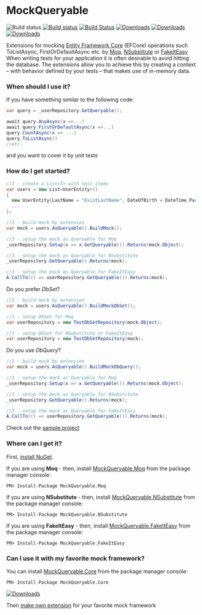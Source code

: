 
# MockQueryable

![[Build status](https://github.com/romantitov/MockQueryable/workflows/.NET%20Core/badge.svg)](https://github.com/romantitov/MockQueryable/actions)
[![Build status](https://ci.appveyor.com/api/projects/status/ggdbipcyyfb4av9e?svg=true)](https://ci.appveyor.com/project/handybudget/mockqueryable)
[![Build Status](https://travis-ci.org/romantitov/MockQueryable.svg?branch=master)](https://travis-ci.org/romantitov/MockQueryable)
[![Downloads](https://img.shields.io/nuget/dt/MockQueryable.Moq.svg)](https://www.nuget.org/packages/MockQueryable.Moq/)
[![Downloads](https://img.shields.io/nuget/dt/MockQueryable.NSubstitute.svg)](https://www.nuget.org/packages/MockQueryable.NSubstitute/)
[![Downloads](https://img.shields.io/nuget/dt/MockQueryable.FakeItEasy.svg)](https://www.nuget.org/packages/MockQueryable.FakeItEasy/)



Extensions for mocking [Entity Framework Core](https://github.com/aspnet/EntityFrameworkCore/) (EFCore) operations such ToListAsync, FirstOrDefaultAsync etc. by [Moq](https://github.com/moq/moq), [NSubstitute](http://nsubstitute.github.io/) or [FakeItEasy](https://fakeiteasy.github.io/)
When writing tests for your application it is often desirable to avoid hitting the database. The extensions allow you to achieve this by creating a context – with behavior defined by your tests – that makes use of in-memory data.

### When should I use it?

If you have something similar to the following code: 
```csharp
var query = _userRepository.GetQueryable();

await query.AnyAsync(x =>...)
await query.FirstOrDefaultAsync(x =>...)
query.CountAsync(x => ...)
query.ToListAsync()
//etc.
```
and you want to cover it by unit tests

### How do I get started?

```csharp
//1 - create a List<T> with test items
var users = new List<UserEntity>()
{
  new UserEntity{LastName = "ExistLastName", DateOfBirth = DateTime.Parse("01/20/2012")},
  ...
};

//2 - build mock by extension
var mock = users.AsQueryable().BuildMock();

//3 - setup the mock as Queryable for Moq
_userRepository.Setup(x => x.GetQueryable()).Returns(mock.Object);

//3 - setup the mock as Queryable for NSubstitute
_userRepository.GetQueryable().Returns(mock);

//3 - setup the mock as Queryable for FakeItEasy
A.CallTo(() => userRepository.GetQueryable()).Returns(mock);
```

Do you prefer *DbSet*? 

```csharp
//2 - build mock by extension
var mock = users.AsQueryable().BuildMockDbSet();

//3 - setup DbSet for Moq
var userRepository = new TestDbSetRepository(mock.Object);

//3 - setup DbSet for NSubstitute or FakeItEasy
var userRepository = new TestDbSetRepository(mock);
```

Do you use *DbQuery*? 

```csharp
//2 - build mock by extension
var mock = users.AsQueryable().BuildMockDbQuery();

//3 - setup the mock as Queryable for Moq
_userRepository.Setup(x => x.GetQueryable()).Returns(mock.Object);

//3 - setup the mock as Queryable for NSubstitute
_userRepository.GetQueryable().Returns(mock);

//3 - setup the mock as Queryable for FakeItEasy
A.CallTo(() => userRepository.GetQueryable()).Returns(mock);
```

Check out the [sample project](https://github.com/romantitov/MockQueryable/tree/master/src/MockQueryable/MockQueryable.Sample)

### Where can I get it?

First, [install NuGet](http://docs.nuget.org/docs/start-here/installing-nuget). 

If you are using **Moq** - then, install [MockQueryable.Moq](https://www.nuget.org/packages/MockQueryable.Moq/) from the package manager console:

```
PM> Install-Package MockQueryable.Moq
```

If you are using **NSubstitute** - then, install [MockQueryable.NSubstitute](https://www.nuget.org/packages/MockQueryable.NSubstitute/) from the package manager console:

```
PM> Install-Package MockQueryable.NSubstitute
```

If you are using **FakeItEasy** - then, install [MockQueryable.FakeItEasy](https://www.nuget.org/packages/MockQueryable.FakeItEasy/) from the package manager console:

```
PM> Install-Package MockQueryable.FakeItEasy
```

### Can I use it with my favorite mock framework?

You can install [MockQueryable.Core](https://www.nuget.org/packages/MockQueryable.Core/) from the package manager console:

```
PM> Install-Package MockQueryable.Core
```
[![Downloads](https://img.shields.io/nuget/dt/MockQueryable.Core.svg)](https://www.nuget.org/packages/MockQueryable.Core/)

Then [make own extension](https://github.com/romantitov/MockQueryable/blob/master/src/MockQueryable/MockQueryable.Moq/MoqExtensions.cs) for your favorite mock framework
